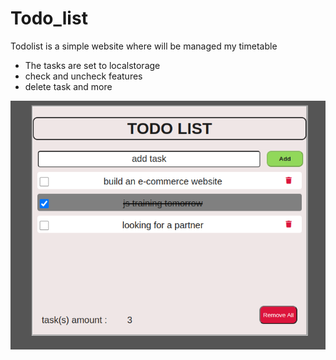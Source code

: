 # Todo_list

Todolist is a simple website where will be managed my timetable

* The tasks are set to localstorage
* check and uncheck features
* delete task and more

![example.png](https://github.com/iamMAHAM/Todo_list/blob/master/assets/example.png?raw=true)